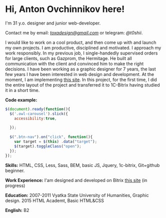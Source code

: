 Hi, Anton Ovchinnikov here! 
=======
I'm 31 y.o. designer and junior web-developer.

Сontact me by email: *toxadesign@gmail.com* or telegram: *@t0shii*.

I would like to work on a cool product, and then come up with and launch my own projects. 
I am productive, disciplined and motivated. I approach my work responsibly. 
In my previous job, I single-handedly supervised orders for large clients, such as Gazprom, the Hermitage.
He built all communication with the client and convinced him to make the right decisions. 
I have been working as a graphic designer for 7 years, the last few years I have been interested in web design and development.
At the moment, I am implementing [this site](http://www.rostec-sertifikat.ru/). In this project, for the first time,
I did the entire layout of the project and transferred it to 1C-Bitrix having studied it in a short time.


**Code example:**

```Javascript
$(document).ready(function(){
  $('.owl-carousel').slick({
    accessibility:true,
    
  });
  
  $(".btn-nav").on("click", function(){
    var target = $(this) .data("target");
    $(target).toggleClass("open");
  });
});
```

**Skills:** HTML, CSS, Less, Sass, BEM, basic JS, Jquery, 1c-bitrix, Git+github beginner.

**Work Experience:** I'am designed and developed on Bitrix [this site](http://www.rostec-sertifikat.ru/) (in progress) 

**Education:** 2007-2011 Vyatka State University of Humanities, Graphic design. 2015 HTML Academt, Basic HTML&CSS

**English:** B2
